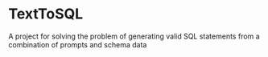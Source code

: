 # TextToSQL
A project for solving the problem of generating valid SQL statements from a combination of prompts and schema data
